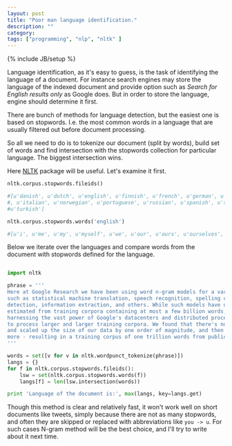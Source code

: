 ```yaml
---
layout: post
title: "Poor man language identification."
description: ""
category: 
tags: ["programming", "nlp", "nltk" ]
---
```

{% include JB/setup %}

Language identification, as it's easy to guess, is the task of identifying the language
of a document. For instance search engines may store the language of the indexed document
and provide option such as _Search for English results only_ as Google does. But in order 
to store the language, engine should determine it first.

<!-- more -->

There are bunch of methods for language detection, but the easiest one is based on stopwords.
I.e. the most common words in a language that are usually filtered out before document processing.

So all we need to do is to tokenize our document (split by words), build set of words and find
intersection with the stopwords collection for particular language. The biggest intersection wins.

Here [NLTK](http://www.nltk.org/) package will be useful. Let's examine it first.

```python
nltk.corpus.stopwords.fileids()

#[u'danish', u'dutch', u'english', u'finnish', u'french', u'german', u'hungarian'
#, u'italian', u'norwegian', u'portuguese', u'russian', u'spanish', u'swedish', 
#u'turkish']

nltk.corpus.stopwords.words('english')

#[u'i', u'me', u'my', u'myself', u'we', u'our', u'ours', u'ourselves', u'you' ...]

```

Below we iterate over the languages and compare words from the document
with stopwords defined for the language.

```python

import nltk

phrase = '''
Here at Google Research we have been using word n-gram models for a variety of R&D projects, 
such as statistical machine translation, speech recognition, spelling correction, entity 
detection, information extraction, and others. While such models have usually been 
estimated from training corpora containing at most a few billion words, we have been 
harnessing the vast power of Google's datacenters and distributed processing infrastructure 
to process larger and larger training corpora. We found that there's no data like more data, 
and scaled up the size of our data by one order of magnitude, and then another, and then one 
more - resulting in a training corpus of one trillion words from public Web pages.
'''

words = set([v for v in nltk.wordpunct_tokenize(phrase)])
langs = {}
for f in nltk.corpus.stopwords.fileids():
    lsw = set(nltk.corpus.stopwords.words(f))
    langs[f] = len(lsw.intersection(words))

print 'Language of the document is:', max(langs, key=langs.get)

```

Though this method is clear and relatively fast, it won't work well on short documents
like tweets, simply because there are not as many stopwords, and often they are skipped
or replaced with abbreviations like `you -> u`. For such cases N-gram method will be the 
best choice, and I'll try to write about it next time.